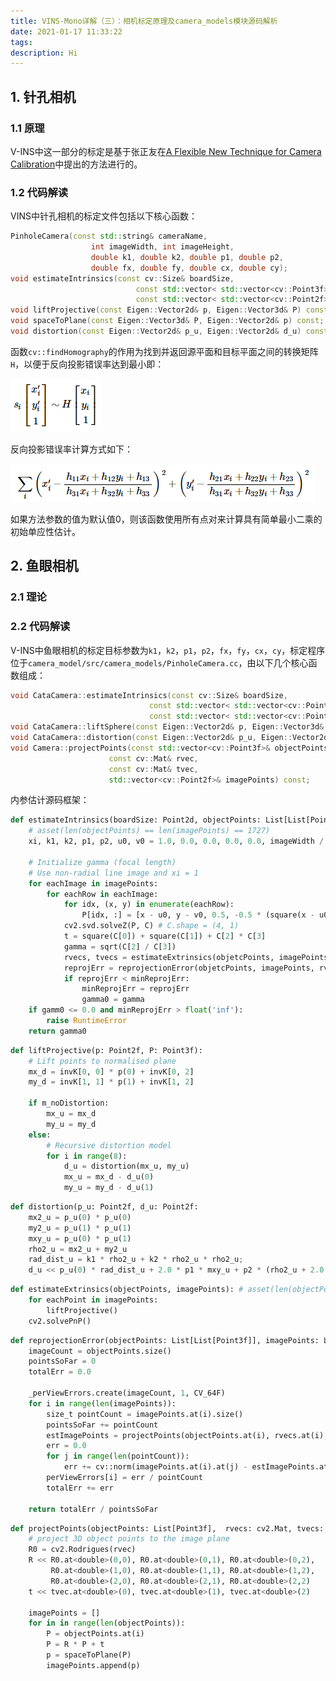 ```yaml
---
title: VINS-Mono详解（三）：相机标定原理及camera_models模块源码解析
date: 2021-01-17 11:33:22
tags:
description: Hi
---
```


## 1. 针孔相机

### 1.1 原理

V-INS中这一部分的标定是基于张正友在[A Flexible New Technique for Camera Calibration](https://www.microsoft.com/en-us/research/wp-content/uploads/2016/02/tr98-71.pdf)中提出的方法进行的。

### 1.2 代码解读

VINS中针孔相机的标定文件包括以下核心函数：

```c++
PinholeCamera(const std::string& cameraName,
                  int imageWidth, int imageHeight,
                  double k1, double k2, double p1, double p2,
                  double fx, double fy, double cx, double cy);
void estimateIntrinsics(const cv::Size& boardSize,
                            const std::vector< std::vector<cv::Point3f> >& objectPoints,
                            const std::vector< std::vector<cv::Point2f> >& imagePoints);
void liftProjective(const Eigen::Vector2d& p, Eigen::Vector3d& P) const;
void spaceToPlane(const Eigen::Vector3d& P, Eigen::Vector2d& p) const;
void distortion(const Eigen::Vector2d& p_u, Eigen::Vector2d& d_u) const;
```

函数`cv::findHomography`的作用为找到并返回源平面和目标平面之间的转换矩阵`H`，以便于反向投影错误率达到最小即：

![img](https://raw.githubusercontent.com/Tenant/Tenant.github.io/assets/images/20190220154728379.png)

反向投影错误率计算方式如下：

![img](https://raw.githubusercontent.com/Tenant/Tenant.github.io/assets/images/20190220154857854.png)

如果方法参数的值为默认值0，则该函数使用所有点对来计算具有简单最小二乘的初始单应性估计。





## 2. 鱼眼相机

### 2.1 理论



### 2.2 代码解读

V-INS中鱼眼相机的标定目标参数为`k1`，`k2`，`p1`，`p2`，`fx`，`fy`，`cx`，`cy`，标定程序位于`camera_model/src/camera_models/PinholeCamera.cc`，由以下几个核心函数组成：

```c++
void CataCamera::estimateIntrinsics(const cv::Size& boardSize,
                               const std::vector< std::vector<cv::Point3f> >& objectPoints,
                               const std::vector< std::vector<cv::Point2f> >& imagePoints);
void CataCamera::liftSphere(const Eigen::Vector2d& p, Eigen::Vector3d& P) const;
void CataCamera::distortion(const Eigen::Vector2d& p_u, Eigen::Vector2d& d_u) const;
void Camera::projectPoints(const std::vector<cv::Point3f>& objectPoints,
                      const cv::Mat& rvec,
                      const cv::Mat& tvec,
                      std::vector<cv::Point2f>& imagePoints) const;
```



内参估计源码框架：

```python
def estimateIntrinsics(boardSize: Point2d, objectPoints: List[List[Point3f]], imagePoints: List[List[Point2f]]) -> void: # CataCamera.cc
    # asset(len(objectPoints) == len(imagePoints) == 1727)
    xi, k1, k2, p1, p2, u0, v0 = 1.0, 0.0, 0.0, 0.0, 0.0, imageWidth / 2.0, imageHeight() / 2.0

    # Initialize gamma (focal length)
    # Use non-radial line image and xi = 1
    for eachImage in imagePoints:
        for eachRow in eachImage:
            for idx, (x, y) in enumerate(eachRow):
                P[idx, :] = [x - u0, y - v0, 0.5, -0.5 * (square(x - u0) + square(y - v0))] # P.shape = (image.width, 4)
            cv2.svd.solveZ(P, C) # C.shape = (4, 1)
            t = square(C[0]) + square(C[1]) + C[2] * C[3]
            gamma = sqrt(C[2] / C[3])
            rvecs, tvecs = estimateExtrinsics(objetcPoints, imagePoints, gamma)
            reprojErr = reprojectionError(objetcPoints, imagePoints, rvecs, tvecs, gamma)
            if reprojErr < minReprojErr:
                minReprojErr = reprojErr
                gamma0 = gamma
    if gamm0 <= 0.0 and minReprojErr > float('inf'):
        raise RuntimeError
    return gamma0
```



```Python
def liftProjective(p: Point2f, P: Point3f):
    # Lift points to normalised plane
    mx_d = invK[0, 0] * p(0) + invK[0, 2]
    my_d = invK[1, 1] * p(1) + invK[1, 2]

    if m_noDistortion:
        mx_u = mx_d
        my_u = my_d
    else:
        # Recursive distortion model
        for i in range(8):
            d_u = distortion(mx_u, my_u)
            mx_u = mx_d - d_u(0)
            my_u = my_d - d_u(1)
```



```python
def distortion(p_u: Point2f, d_u: Point2f:
    mx2_u = p_u(0) * p_u(0)
    my2_u = p_u(1) * p_u(1)
    mxy_u = p_u(0) * p_u(1)
    rho2_u = mx2_u + my2_u
    rad_dist_u = k1 * rho2_u + k2 * rho2_u * rho2_u;
    d_u << p_u(0) * rad_dist_u + 2.0 * p1 * mxy_u + p2 * (rho2_u + 2.0 * mx2_u), p_u(1) * rad_dist_u + 2.0 * p2 * mxy_u + p1 * (rho2_u + 2.0 * my2_u)
```



```Python
def estimateExtrinsics(objectPoints, imagePoints): # asset(len(objectPoints) == len(imagePoints) == 42)
    for eachPoint in imagePoints:
        liftProjective()
    cv2.solvePnP()
```



```Python
def reprojectionError(objectPoints: List[List[Point3f]], imagePoints: List[List[Point2f]], rvecs: List[cv2.Mat], tvecs: List[cv2.Mat]):
    imageCount = objectPoints.size()
    pointsSoFar = 0
    totalErr = 0.0

    _perViewErrors.create(imageCount, 1, CV_64F)
    for i in range(len(imagePoints)):
        size_t pointCount = imagePoints.at(i).size()
        pointsSoFar += pointCount
        estImagePoints = projectPoints(objectPoints.at(i), rvecs.at(i), tvecs.at(i))
        err = 0.0
        for j in range(len(pointCount)):
            err += cv::norm(imagePoints.at(i).at(j) - estImagePoints.at(j))
        perViewErrors[i] = err / pointCount
        totalErr += err

    return totalErr / pointsSoFar
```



```Python
def projectPoints(objectPoints: List[Point3f],  rvecs: cv2.Mat, tvecs: cv2.Mat):
    # project 3D object points to the image plane
    R0 = cv2.Rodrigues(rvec)
    R << R0.at<double>(0,0), R0.at<double>(0,1), R0.at<double>(0,2),
         R0.at<double>(1,0), R0.at<double>(1,1), R0.at<double>(1,2),
         R0.at<double>(2,0), R0.at<double>(2,1), R0.at<double>(2,2)
    t << tvec.at<double>(0), tvec.at<double>(1), tvec.at<double>(2)

    imagePoints = []
    for in in range(len(objectPoints)):
        P = objectPoints.at(i)
        P = R * P + t
        p = spaceToPlane(P)
        imagePoints.append(p)
```

